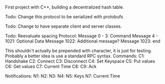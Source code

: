 First project with C++, building a decentralized hash table.

Todo: Change this protocol to be serialized with protobufs

Todo: Change to have separate client and server classes.

Todo: Reevaluate spacing
Protocol:
Message 0 - 3: Command
Message 4 - 1021: Optional Data
Message 1022: Additional message?
Message 1023: end


This shouldn't actually be prepended with character, it is just for testing.
Probably a better idea is use a standard RPC syntax.
Commands:
C1: Handshake
C2: Connect
C3: Disconnect
C4: Set Keyspace
C5: Put values
C6: Get values
C7: Current Time
C8:
C9: Ack

Notifications:
N1:
N2:
N3:
N4:
N5: Keys
N7: Current Time
